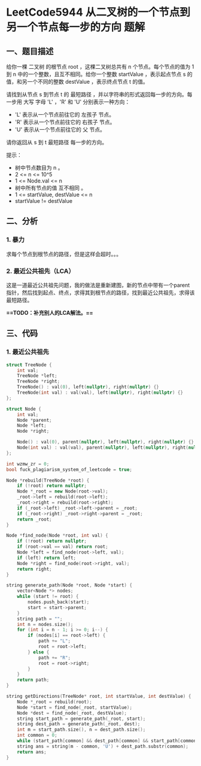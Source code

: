 # LeetCode5944 从二叉树的一个节点到另一个节点每一步的方向 题解

## 一、题目描述

给你一棵 二叉树 的根节点 root ，这棵二叉树总共有 n 个节点。每个节点的值为 1 到 n 中的一个整数，且互不相同。给你一个整数 startValue ，表示起点节点 s 的值，和另一个不同的整数 destValue ，表示终点节点 t 的值。

请找到从节点 s 到节点 t 的 最短路径 ，并以字符串的形式返回每一步的方向。每一步用 大写 字母 'L' ，'R' 和 'U' 分别表示一种方向：

+ 'L' 表示从一个节点前往它的 左孩子 节点。
+ 'R' 表示从一个节点前往它的 右孩子 节点。
+ 'U' 表示从一个节点前往它的 父 节点。

请你返回从 s 到 t 最短路径 每一步的方向。

提示：

+ 树中节点数目为 n 。
+ 2 <= n <= 10^5
+ 1 <= Node.val <= n
+ 树中所有节点的值 互不相同 。
+ 1 <= startValue, destValue <= n
+ startValue != destValue



## 二、分析

### 1. 暴力

求每个节点到根节点的路径，但是这样会超时。。。

### 2. 最近公共祖先（LCA）

这是一道最近公共祖先问题，我的做法是重新建图，新的节点中带有一个parent指针，然后找到起点、终点，求得其到根节点的路径，找到最近公共祖先，求得该最短路径。

**==TODO：补充别人的LCA解法。==**



## 三、代码

### 1. 最近公共祖先

```c++
struct TreeNode {
    int val;
    TreeNode *left;
    TreeNode *right;
    TreeNode() : val(0), left(nullptr), right(nullptr) {}
    TreeNode(int val) : val(val), left(nullptr), right(nullptr) {}
};

struct Node {
    int val;
    Node *parent;
    Node *left;
    Node *right;

    Node() : val(0), parent(nullptr), left(nullptr), right(nullptr) {}
    Node(int val) : val(val), parent(nullptr), left(nullptr), right(nullptr) {}
};

int wzmw_zr = 0;
bool fuck_plagiarism_system_of_leetcode = true;

Node *rebuild(TreeNode *root) {
    if (!root) return nullptr;
    Node *_root = new Node(root->val);
    _root->left = rebuild(root->left);
    _root->right = rebuild(root->right);
    if (_root->left) _root->left->parent = _root;
    if (_root->right) _root->right->parent = _root;
    return _root;
}

Node *find_node(Node *root, int val) {
    if (!root) return nullptr;
    if (root->val == val) return root;
    Node *left = find_node(root->left, val);
    if (left) return left;
    Node *right = find_node(root->right, val);
    return right;
}

string generate_path(Node *root, Node *start) {
    vector<Node *> nodes;
    while (start != root) {
        nodes.push_back(start);
        start = start->parent;
    }
    string path = "";
    int n = nodes.size();
    for (int i = n - 1; i >= 0; i--) {
        if (nodes[i] == root->left) {
            path += "L";
            root = root->left;
        } else {
            path += "R";
            root = root->right;
        }
    }
    return path;
}

string getDirections(TreeNode* root, int startValue, int destValue) {
    Node *_root = rebuild(root);
    Node *start = find_node(_root, startValue);
    Node *dest = find_node(_root, destValue);
    string start_path = generate_path(_root, start);
    string dest_path = generate_path(_root, dest);
    int m = start_path.size(), n = dest_path.size();
    int common = 0;
    while (start_path[common] && dest_path[common] && start_path[common] == dest_path[common]) common++;
    string ans = string(m - common, 'U') + dest_path.substr(common);
    return ans;
}
```


